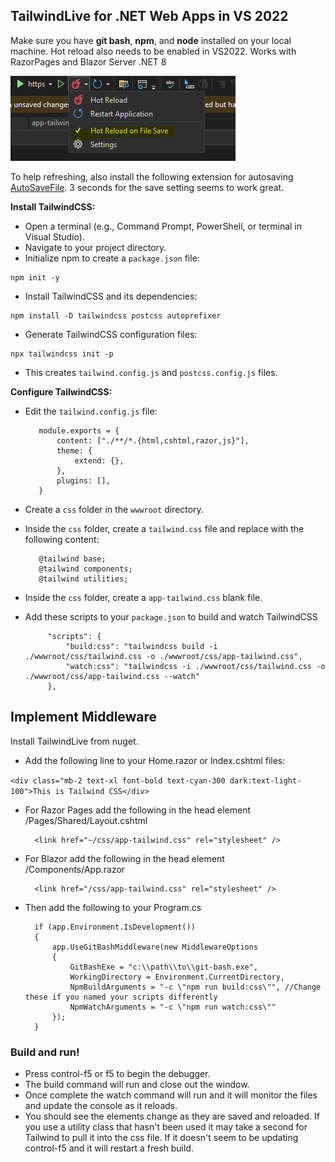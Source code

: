 ﻿## TailwindLive for .NET Web Apps in VS 2022

Make sure you have **git bash**, **npm**, and **node** installed on your local machine. Hot reload also needs to be enabled in VS2022. Works with RazorPages and Blazor Server .NET 8

![<Make sure Hot Reload on File Save is checked!>](https://raw.githubusercontent.com/todarko/TailwindLive/master/hotreload.png)

To help refreshing, also install the following extension for autosaving [AutoSaveFile](https://marketplace.visualstudio.com/items?itemName=HRai.AutoSaveFile). 3 seconds for the save setting seems to work great.

**Install TailwindCSS:**
 -   Open a terminal (e.g., Command Prompt, PowerShell, or terminal in Visual Studio).
 -   Navigate to your project directory.
 -   Initialize npm to create a `package.json` file:

    npm init -y 
    
 -   Install TailwindCSS and its dependencies:

    npm install -D tailwindcss postcss autoprefixer 
    
 -   Generate TailwindCSS configuration files:

    npx tailwindcss init -p 
    
 -   This creates `tailwind.config.js` and `postcss.config.js` files.

**Configure TailwindCSS:**

 -   Edit the `tailwind.config.js` file:

            module.exports = { 
                content: ["./**/*.{html,cshtml,razor,js}"], 
                theme: { 
                    extend: {}, 
                }, 
                plugins: [], 
            }
 -   Create a `css` folder in the `wwwroot` directory.
 -   Inside the `css` folder, create a `tailwind.css` file and replace with the following content:

            @tailwind base; 
            @tailwind components; 
            @tailwind utilities;
- Inside the `css` folder, create a `app-tailwind.css` blank file.

 - Add these scripts to your `package.json` to build and watch TailwindCSS

            "scripts": {
                "build:css": "tailwindcss build -i ./wwwroot/css/tailwind.css -o ./wwwroot/css/app-tailwind.css",
                "watch:css": "tailwindcss -i ./wwwroot/css/tailwind.css -o ./wwwroot/css/app-tailwind.css --watch"
            }, 
## Implement Middleware
Install TailwindLive from nuget.

- Add the following line to your Home.razor or Index.cshtml files:

`<div class="mb-2 text-xl font-bold text-cyan-300 dark:text-light-100">This is Tailwind CSS</div>`
- For Razor Pages add the following in the head element /Pages/Shared/Layout.cshtml

        <link href="~/css/app-tailwind.css" rel="stylesheet" />
- For Blazor add the following in the head element /Components/App.razor

        <link href="/css/app-tailwind.css" rel="stylesheet" />

- Then add the following to your Program.cs

        if (app.Environment.IsDevelopment())
        {
            app.UseGitBashMiddleware(new MiddlewareOptions
            {
                GitBashExe = "c:\\path\\to\\git-bash.exe",
                WorkingDirectory = Environment.CurrentDirectory,
                NpmBuildArguments = "-c \"npm run build:css\"", //Change these if you named your scripts differently
                NpmWatchArguments = "-c \"npm run watch:css\""
            });
        }

### Build and run!
- Press control-f5 or f5 to begin the debugger.
- The build command will run and close out the window.
- Once complete the watch command will run and it will monitor the files and update the console as it reloads.
- You should see the elements change as they are saved and reloaded. If you use a utility class that hasn't been used it may take a second for Tailwind to pull it into the css file. If it doesn't seem to be updating control-f5 and it will restart a fresh build. 
